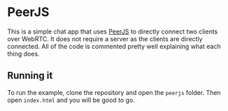 # PeerJS
This is a simple chat app that uses [PeerJS](https://peerjs.com) to directly connect two clients over WebRTC.
It does not require a server as the clients are directly connected.
All of the code is commented pretty well explaining what each thing does.

## Running it
To run the example, clone the repository and open the `peerjs` folder.
Then open `index.html` and you will be good to go.
